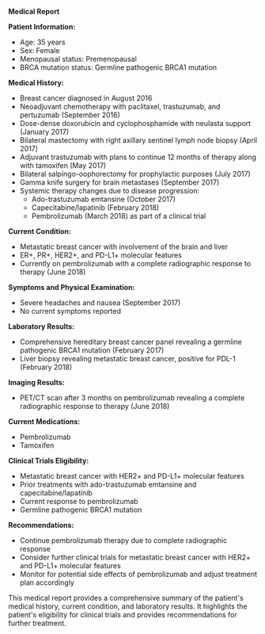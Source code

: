 **Medical Report**

**Patient Information:**

* Age: 35 years
* Sex: Female
* Menopausal status: Premenopausal
* BRCA mutation status: Germline pathogenic BRCA1 mutation

**Medical History:**

* Breast cancer diagnosed in August 2016
* Neoadjuvant chemotherapy with paclitaxel, trastuzumab, and pertuzumab (September 2016)
* Dose-dense doxorubicin and cyclophosphamide with neulasta support (January 2017)
* Bilateral mastectomy with right axillary sentinel lymph node biopsy (April 2017)
* Adjuvant trastuzumab with plans to continue 12 months of therapy along with tamoxifen (May 2017)
* Bilateral salpingo-oophorectomy for prophylactic purposes (July 2017)
* Gamma knife surgery for brain metastases (September 2017)
* Systemic therapy changes due to disease progression:
	+ Ado-trastuzumab emtansine (October 2017)
	+ Capecitabine/lapatinib (February 2018)
	+ Pembrolizumab (March 2018) as part of a clinical trial

**Current Condition:**

* Metastatic breast cancer with involvement of the brain and liver
* ER+, PR+, HER2+, and PD-L1+ molecular features
* Currently on pembrolizumab with a complete radiographic response to therapy (June 2018)

**Symptoms and Physical Examination:**

* Severe headaches and nausea (September 2017)
* No current symptoms reported

**Laboratory Results:**

* Comprehensive hereditary breast cancer panel revealing a germline pathogenic BRCA1 mutation (February 2017)
* Liver biopsy revealing metastatic breast cancer, positive for PDL-1 (February 2018)

**Imaging Results:**

* PET/CT scan after 3 months on pembrolizumab revealing a complete radiographic response to therapy (June 2018)

**Current Medications:**

* Pembrolizumab
* Tamoxifen

**Clinical Trials Eligibility:**

* Metastatic breast cancer with HER2+ and PD-L1+ molecular features
* Prior treatments with ado-trastuzumab emtansine and capecitabine/lapatinib
* Current response to pembrolizumab
* Germline pathogenic BRCA1 mutation

**Recommendations:**

* Continue pembrolizumab therapy due to complete radiographic response
* Consider further clinical trials for metastatic breast cancer with HER2+ and PD-L1+ molecular features
* Monitor for potential side effects of pembrolizumab and adjust treatment plan accordingly

This medical report provides a comprehensive summary of the patient's medical history, current condition, and laboratory results. It highlights the patient's eligibility for clinical trials and provides recommendations for further treatment.